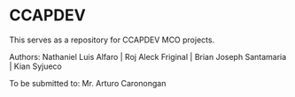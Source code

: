 # CCAPDEV
This serves as a repository for CCAPDEV MCO projects.

Authors: Nathaniel Luis Alfaro | Roj Aleck Friginal | Brian Joseph Santamaria | Kian Syjueco

To be submitted to: Mr. Arturo Caronongan
